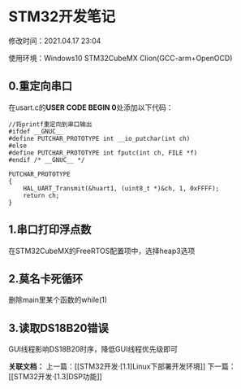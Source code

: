 # STM32开发笔记

修改时间：2021.04.17 23:04

使用环境：Windows10 STM32CubeMX Clion(GCC-arm+OpenOCD)

## 0.重定向串口

在usart.c的**USER CODE BEGIN 0**处添加以下代码：

```
//将printf重定向到串口输出
#ifdef __GNUC__
#define PUTCHAR_PROTOTYPE int __io_putchar(int ch)
#else
#define PUTCHAR_PROTOTYPE int fputc(int ch, FILE *f)
#endif /* __GNUC__ */

PUTCHAR_PROTOTYPE
{
    HAL_UART_Transmit(&huart1, (uint8_t *)&ch, 1, 0xFFFF);
    return ch;
}
```

## 1.串口打印浮点数

在STM32CubeMX的FreeRTOS配置项中，选择heap3选项

## 2.莫名卡死循环

删除main里某个函数的while(1)

## 3.读取DS18B20错误

GUI线程影响DS18B20时序，降低GUI线程优先级即可


**关联文档：**
上一篇：[[STM32开发·[1.1]Linux下部署开发环境]]
下一篇：[[STM32开发·[1.3]DSP功能]]